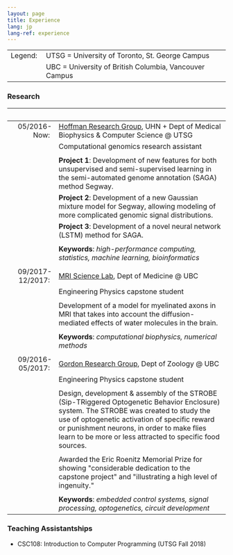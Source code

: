 ```yaml
---
layout: page
title: Experience
lang: jp
lang-ref: experience
---
```


| | | 
|-------: | :---| 
| Legend:&nbsp;| UTSG = University of Toronto, St. George Campus |
|         | UBC = University of British Columbia, Vancouver Campus |

### Research

 | &nbsp;&nbsp;&nbsp;&nbsp;&nbsp;&nbsp;&nbsp;&nbsp;&nbsp;&nbsp;&nbsp;&nbsp;&nbsp;&nbsp;&nbsp;&nbsp;&nbsp;&nbsp;&nbsp;&nbsp;| |
 |-------: | :---|
 | 05/2016-Now:&nbsp;| [Hoffman Research Group](http://www.hoffmanlab.org), UHN + Dept of Medical Biophysics & Computer Science @ UTSG |
 | | Computational genomics research assistant |
 | | |
 | | **Project 1**: Development of new features for both unsupervised and semi-supervised learning in the semi-automated genome annotation (SAGA) method Segway. |
 | | **Project 2**: Development of a new Gaussian mixture model for Segway, allowing modeling of more complicated genomic signal distributions. |
 | | **Project 3**: Development of a novel neural network (LSTM) method for SAGA.|
 | | |
 | | **Keywords**: _high-performance computing, statistics, machine learning, bioinformatics_ |
 | | |
 | 09/2017-12/2017:&nbsp;| [MRI Science Lab](http://mriscience.med.ubc.ca/), Dept of Medicine @ UBC|
 | | Engineering Physics capstone student |
 | | |
 | | Development of a model for myelinated axons in MRI that takes into account the diffusion-mediated effects of water molecules in the brain.|
 | | |
 | | **Keywords**: _computational biophysics, numerical methods_ |
 | | |
 | 09/2016-05/2017:&nbsp;| [Gordon Research Group](http://www.zoology.ubc.ca/~gordon/), Dept of Zoology @ UBC|
 | | Engineering Physics capstone student |
 | | |
 | | Design, development & assembly of the STROBE (Sip-TRiggered Optogenetic Behavior Enclosure) system. The STROBE was created to study the use of optogenetic activation of specific reward or punishment neurons, in order to make flies learn to be more or less attracted to specific food sources. |
 | | |
 | | Awarded the Eric Roenitz Memorial Prize for showing "considerable dedication to the capstone project" and "illustrating a high level of ingenuity."|
 | | |
 | | **Keywords**: _embedded control systems, signal processing, optogenetics, circuit development_ |


### Teaching Assistantships

* CSC108: Introduction to Computer Programming (UTSG Fall 2018)
